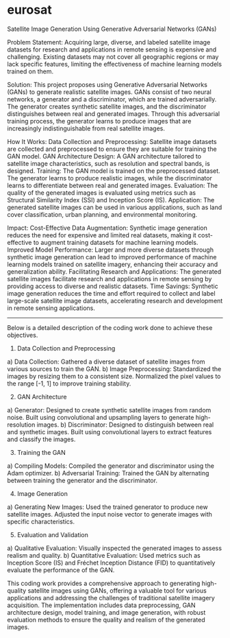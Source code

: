 # eurosat
Satellite Image Generation Using Generative Adversarial Networks (GANs)

Problem Statement:
Acquiring large, diverse, and labeled satellite image datasets for research and applications in remote sensing is expensive and challenging. Existing datasets may not cover all geographic regions or may lack specific features, limiting the effectiveness of machine learning models trained on them.

Solution:
This project proposes using Generative Adversarial Networks (GANs) to generate realistic satellite images. GANs consist of two neural networks, a generator and a discriminator, which are trained adversarially. The generator creates synthetic satellite images, and the discriminator distinguishes between real and generated images. Through this adversarial training process, the generator learns to produce images that are increasingly indistinguishable from real satellite images.

How It Works:
Data Collection and Preprocessing: Satellite image datasets are collected and preprocessed to ensure they are suitable for training the GAN model.
GAN Architecture Design: A GAN architecture tailored to satellite image characteristics, such as resolution and spectral bands, is designed.
Training: The GAN model is trained on the preprocessed dataset. The generator learns to produce realistic images, while the discriminator learns to differentiate between real and generated images.
Evaluation: The quality of the generated images is evaluated using metrics such as Structural Similarity Index (SSI) and Inception Score (IS).
Application: The generated satellite images can be used in various applications, such as land cover classification, urban planning, and environmental monitoring.

Impact:
Cost-Effective Data Augmentation: Synthetic image generation reduces the need for expensive and limited real datasets, making it cost-effective to augment training datasets for machine learning models.
Improved Model Performance: Larger and more diverse datasets through synthetic image generation can lead to improved performance of machine learning models trained on satellite imagery, enhancing their accuracy and generalization ability.
Facilitating Research and Applications: The generated satellite images facilitate research and applications in remote sensing by providing access to diverse and realistic datasets.
Time Savings: Synthetic image generation reduces the time and effort required to collect and label large-scale satellite image datasets, accelerating research and development in remote sensing applications.

------------------------------------------------------------------------------------------------------------------------------------------------------------------------------------------------------------

Below is a detailed description of the coding work done to achieve these objectives.

1. Data Collection and Preprocessing

a) Data Collection:
Gathered a diverse dataset of satellite images from various sources to train the GAN.
b) Image Preprocessing:
Standardized the images by resizing them to a consistent size.
Normalized the pixel values to the range [-1, 1] to improve training stability.

2. GAN Architecture

a) Generator:
Designed to create synthetic satellite images from random noise.
Built using convolutional and upsampling layers to generate high-resolution images.
b) Discriminator:
Designed to distinguish between real and synthetic images.
Built using convolutional layers to extract features and classify the images.

3. Training the GAN

a) Compiling Models: Compiled the generator and discriminator using the Adam optimizer.
b) Adversarial Training: Trained the GAN by alternating between training the generator and the discriminator.

4. Image Generation

a) Generating New Images:
Used the trained generator to produce new satellite images.
Adjusted the input noise vector to generate images with specific characteristics.

5. Evaluation and Validation

a) Qualitative Evaluation: Visually inspected the generated images to assess realism and quality.
b) Quantitative Evaluation: Used metrics such as Inception Score (IS) and Fréchet Inception Distance (FID) to quantitatively evaluate the performance of the GAN.

This coding work provides a comprehensive approach to generating high-quality satellite images using GANs, offering a valuable tool for various applications and addressing the challenges of traditional satellite imagery acquisition. The implementation includes data preprocessing, GAN architecture design, model training, and image generation, with robust evaluation methods to ensure the quality and realism of the generated images.
